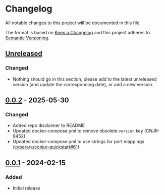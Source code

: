 # Changelog
All notable changes to this project will be documented in this file.

The format is based on [Keep a Changelog](http://keepachangelog.com/en/1.0.0/)
and this project adheres to [Semantic Versioning](http://semver.org/spec/v2.0.0.html).

## [Unreleased]

### Changed
- Nothing should go in this section, please add to the latest unreleased version
  (and update the corresponding date), or add a new version.

## [0.0.2] - 2025-05-30

### Changed
- Added repo disclaimer to README
- Updated docker-compose.yml to remove obsolete `version` key (CNJR-9452)
- Updated docker-compose.yml to use strings for port mappings ([cyberark/conjur-quickstart#61](https://github.com/cyberark/conjur-quickstart/pull/61))

## [0.0.1] - 2024-02-15

### Added
- Initial release

[Unreleased]: https://github.com/cyberark/conjur-quickstart/compare/v0.0.2...HEAD
[0.0.2]: https://github.com/cyberark/conjur-quickstart/releases/tag/v0.0.2
[0.0.1]: https://github.com/cyberark/conjur-quickstart/releases/tag/v0.0.1
